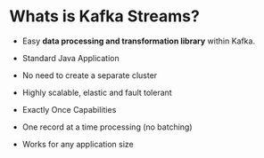 # Whats is Kafka Streams?

- Easy **data processing and transformation library** within Kafka. 

- Standard Java Application
- No need to create a separate cluster
- Highly scalable, elastic and fault tolerant
- Exactly Once Capabilities
- One record at a time processing (no batching)
- Works for any application size